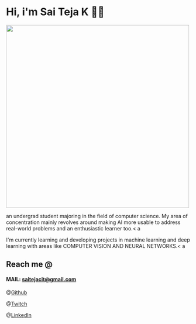 

# Hi, i'm Sai Teja K 👋🏻

<img src = "https://github.com/saitejakavuru/saitejakavuru/blob/master/network.png" align="center" width = "500" height="500">

an undergrad student majoring in the field of computer science. My area of concentration mainly revolves around making AI more usable to address real-world problems and an enthusiastic learner too.< a

I'm currently learning and developing projects in machine learning and deep learning with areas like COMPUTER VISION AND NEURAL NETWORKS.< a

## Reach me @
 
#### MAIL: saitejacit@gmail.com


@<a href="https://github.com/saitejakavuru">Github</a>

@<a href="https://www.twitch.tv/saitejak">Twitch</a> 

@<a href="https://www.linkedin.com/in/sai-teja-kavuru-2a4471135">LinkedIn</a> 
